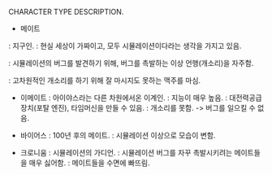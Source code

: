 CHARACTER TYPE DESCRIPTION.
- 메이트


: 지구인.
: 현실 세상이 가짜이고, 모두 시뮬레이션이다라는 생각을 가지고 있음.

: 시뮬레이션의 버그를 발견하기 위해, 버그를 촉발하는 이상 언행(개소리)을 자주함.

: 고차원적인 개소리를 하기 위해 잘 마시지도 못하는 맥주를 마심.

- 이메이트
: 아이야스라는 다른 차원에서온 이계인.
: 지능이 매우 높음. 
: 대전력공급장치(포탈 엔진), 타임머신을 만들 수 있음.
: 개소리를 못함. -> 버그를 일으킬 수 없음.

- 바이어스
: 100년 후의 메이트.
: 시뮬레이션 이상으로 모습이 변함.

- 크로니움
: 시뮬레이션의 가디언.
: 시뮬레이션 버그를 자꾸 촉발시키려는 메이트들을 매우 싫어함.
: 메이트들을 수면에 빠뜨림.
